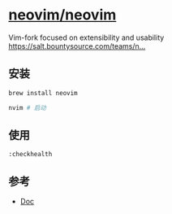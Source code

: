 # [neovim/neovim](https://github.com/neovim/neovim)

Vim-fork focused on extensibility and usability https://salt.bountysource.com/teams/n…

## 安装

```sh
brew install neovim

nvim # 启动
```

## 使用

```
:checkhealth
```

## 参考

* [Doc](https://neovim.io/doc/)
